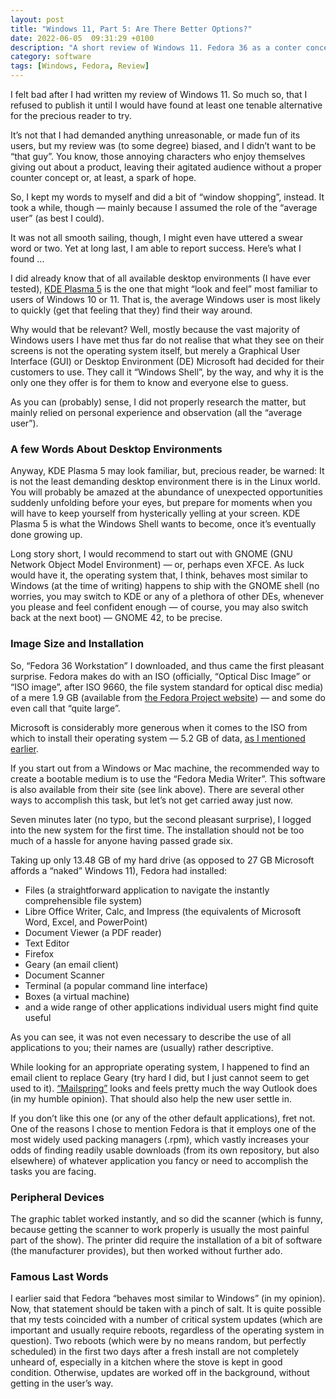 ```yaml
---
layout: post
title: "Windows 11, Part 5: Are There Better Options?"
date: 2022-06-05  09:31:29 +0100
description: "A short review of Windows 11. Fedora 36 as a conter concept for Windows users."
category: software
tags: [Windows, Fedora, Review]
---
```


<p>I felt bad after I had written my review of Windows 11. So much so, that I refused to publish it until I would have found at least one tenable alternative for the precious reader to try.</p>

<p>It’s not that I had demanded anything unreasonable, or made fun of its users, but my review was (to some degree) biased, and I didn’t want to be “that guy”. You know, those annoying characters who enjoy themselves giving out about a product, leaving their agitated audience without a proper counter concept or, at least, a spark of hope.</p>

<p>So, I kept my words to myself and did a bit of “window shopping”, instead. It took a while, though — mainly because I assumed the role of the “average user” (as best I could).</p>

<p>It was not all smooth sailing, though, I might even have uttered a swear word or two. Yet at long last, I am able to report success. Here’s what I found …</p>
<!--more-->

<p>I did already know that of all available desktop environments (I have ever tested), <a re="external" title="Wikipedia article on KDE Plasma 5" href="https://en.wikipedia.org/wiki/KDE_Plasma_5"><abbr>KDE</abbr> Plasma 5</a> is the one that might “look and feel” most familiar to users of Windows 10 or 11. That is, the average Windows user is most likely to quickly (get that feeling that they) find their way around.</p>

<p>Why would that be relevant? Well, mostly because the vast majority of Windows users I have met thus far do not realise that what they see on their screens is not the operating system itself, but merely a Graphical User Interface (<abbr>GUI</abbr>) or Desktop Environment (<abbr>DE</abbr>) Microsoft had decided for their customers to use. They call it “Windows Shell”, by the way, and why it is the only one they offer is for them to know and everyone else to guess.</p>

<p>As you can (probably) sense, I did not properly research the matter, but mainly relied on personal experience and observation (all the “average user”).</p>

<h3>A few Words About Desktop Environments</h3>

<p>Anyway, <abbr>KDE</abbr> Plasma 5 may look familiar, but, precious reader, be warned: It is not the least demanding desktop environment there is in the Linux world. You will probably be amazed at the abundance of unexpected opportunities suddenly unfolding before your eyes, but prepare for moments when you will have to keep yourself from hysterically yelling at your screen. <abbr>KDE</abbr> Plasma 5 is what the Windows Shell wants to become, once it’s eventually done growing up.</p>

<p>Long story short, I would recommend to start out with GNOME (<abbr>GNU</abbr> Network Object Model Environment) — or, perhaps even <abbr>XFCE</abbr>. As luck would have it, the operating system that, I think, behaves most similar to Windows (at the time of writing) happens to ship with the GNOME shell (no worries, you may switch to <abbr>KDE</abbr> or any of a plethora of other <abbr>DEs</abbr>, whenever you please and feel confident enough — of course, you may also switch back at the next boot) — GNOME 42, to be precise.</p>

<h3>Image Size and Installation</h3>

<p>So, “Fedora 36 Workstation” I downloaded, and thus came the first pleasant surprise. Fedora makes do with an <abbr>ISO</abbr> (officially, “Optical Disc Image” or “<abbr>ISO</abbr> image”, after <abbr>ISO</abbr> 9660, the file system standard for optical disc media) of a mere 1.9&nbsp;<abbr>GB</abbr> (available from <a rel="external" href="https://getfedora.org/en/workstation/download/">the Fedora Project website</a>) — and some do even call that “quite large”.</p>

<p>Microsoft is considerably more generous when it comes to the <abbr>ISO</abbr> from which to install their operating system — 5.2&nbsp;<abbr>GB</abbr> of data, <a href="{{ site.baseurl }}{% post_url 2022-04-18-windows11-review-dislike %}">as I mentioned earlier</a>.</p>

<p>If you start out from a Windows or Mac machine, the recommended way to create a bootable medium is to use the “Fedora Media Writer”. This software is also available from their site (see link above). There are several other ways to accomplish this task, but let’s not get carried away just now.</p>

<p>Seven minutes later (no typo, but the second pleasant surprise), I logged into the new system for the first time. The installation should not be too much of a hassle for anyone having passed grade six.</p>

<p>Taking up only 13.48&nbsp;<abbr>GB</abbr> of my hard drive (as opposed to 27 <abbr>GB</abbr> Microsoft affords a “naked” Windows 11), Fedora had installed:</p> 

<ul>
    <li>Files (a straightforward application to navigate the instantly comprehensible file system)</li>
    <li>Libre Office Writer, Calc, and Impress (the equivalents of Microsoft Word, Excel, and PowerPoint)</li>
    <li>Document Viewer (a <abbr>PDF</abbr> reader)</li>
    <li>Text Editor</li>
    <li>Firefox</li>
    <li>Geary (an email client)</li>
    <li>Document Scanner</li>
    <li>Terminal (a popular command line interface)</li>
    <li>Boxes (a virtual machine)</li>
    <li>and a wide range of other applications individual users might find quite useful</li>
</ul>

<p>As you can see, it was not even necessary to describe the use of all applications to you; their names are (usually) rather descriptive.</p>

<p>While looking for an appropriate operating system, I happened to find an email client to replace Geary (try hard I did, but I just cannot seem to get used to it). <a rel="external" href="https://getmailspring.com/">“Mailspring”</a> looks and feels pretty much the way Outlook does (in my humble opinion). That should also help the new user settle in.</p>

<p>If you don’t like this one (or any of the other default applications), fret not. One of the reasons I chose to mention Fedora is that it employs one of the most widely used packing managers (<abbr>.rpm</abbr>), which vastly increases your odds of finding readily usable downloads (from its own repository, but also elsewhere) of whatever application you fancy or need to accomplish the tasks you are facing.</p>

<h3>Peripheral Devices</h3>

<p>The graphic tablet worked instantly, and so did the scanner (which is funny, because getting the scanner to work properly is usually the most painful part of the show). The printer did require the installation of a bit of software (the manufacturer provides), but then worked without further ado.</p>

<h3>Famous Last Words</h3>

<p>I earlier said that Fedora “behaves most similar to Windows” (in my opinion). Now, that statement should be taken with a pinch of salt. It is quite possible that my tests coincided with a number of critical system updates (which are important and usually require reboots, regardless of the operating system in question). Two reboots (which were by no means random, but perfectly scheduled) in the first two days after a fresh install are not completely unheard of, especially in a kitchen where the stove is kept in good condition. Otherwise, updates are worked off in the background, without getting in the user’s way.</p>